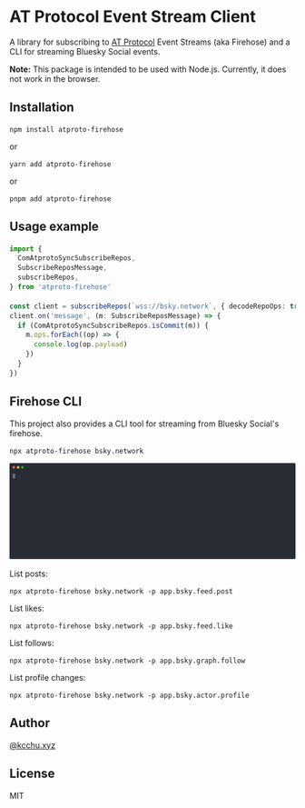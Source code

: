 # AT Protocol Event Stream Client

A library for subscribing to [AT Protocol](https://atproto.com) Event Streams (aka Firehose) and a
CLI for streaming Bluesky Social events.

**Note:** This package is intended to be used with Node.js. Currently, it does not work in the
browser.

## Installation

```
npm install atproto-firehose
```

or

```
yarn add atproto-firehose
```
or

```
pnpm add atproto-firehose
```

## Usage example

```typescript
import {
  ComAtprotoSyncSubscribeRepos,
  SubscribeReposMessage,
  subscribeRepos,
} from 'atproto-firehose'

const client = subscribeRepos(`wss://bsky.network`, { decodeRepoOps: true })
client.on('message', (m: SubscribeReposMessage) => {
  if (ComAtprotoSyncSubscribeRepos.isCommit(m)) {
    m.ops.forEach((op) => {
      console.log(op.payload)
    })
  }
})
```

## Firehose CLI

This project also provides a CLI tool for streaming from Bluesky Social's firehose.

```
npx atproto-firehose bsky.network
```

<img src="screencast.svg" alt="Screencast">

List posts:

```
npx atproto-firehose bsky.network -p app.bsky.feed.post
```

List likes:

```
npx atproto-firehose bsky.network -p app.bsky.feed.like
```

List follows:

```
npx atproto-firehose bsky.network -p app.bsky.graph.follow
```

List profile changes:

```
npx atproto-firehose bsky.network -p app.bsky.actor.profile
```

## Author

[@kcchu.xyz](https://kcchu.xyz)

## License

MIT
